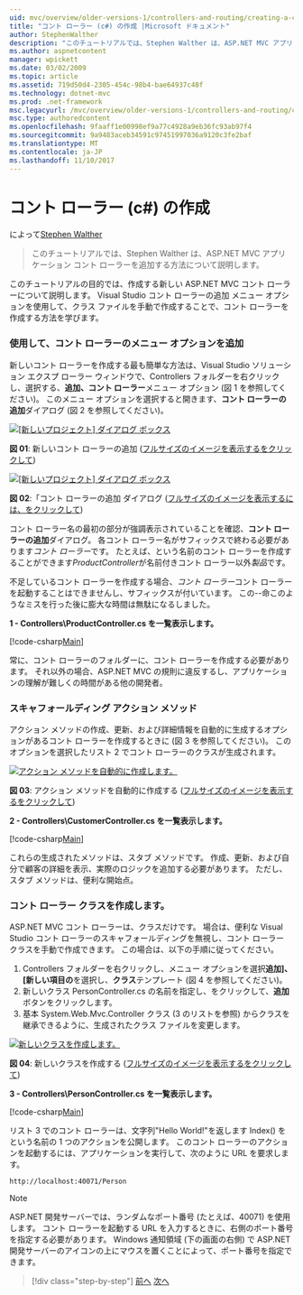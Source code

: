 ```yaml
---
uid: mvc/overview/older-versions-1/controllers-and-routing/creating-a-controller-cs
title: "コント ローラー (c#) の作成 |Microsoft ドキュメント"
author: StephenWalther
description: "このチュートリアルでは、Stephen Walther は、ASP.NET MVC アプリケーション コント ローラーを追加する方法について説明します。"
ms.author: aspnetcontent
manager: wpickett
ms.date: 03/02/2009
ms.topic: article
ms.assetid: 719d50d4-2305-454c-98b4-bae64937c48f
ms.technology: dotnet-mvc
ms.prod: .net-framework
msc.legacyurl: /mvc/overview/older-versions-1/controllers-and-routing/creating-a-controller-cs
msc.type: authoredcontent
ms.openlocfilehash: 9faaff1e00998ef9a77c4928a9eb36fc93ab97f4
ms.sourcegitcommit: 9a9483aceb34591c97451997036a9120c3fe2baf
ms.translationtype: MT
ms.contentlocale: ja-JP
ms.lasthandoff: 11/10/2017
---
```

<a name="creating-a-controller-c"></a>コント ローラー (c#) の作成
====================
によって[Stephen Walther](https://github.com/StephenWalther)

> このチュートリアルでは、Stephen Walther は、ASP.NET MVC アプリケーション コント ローラーを追加する方法について説明します。


このチュートリアルの目的では、作成する新しい ASP.NET MVC コント ローラーについて説明します。 Visual Studio コント ローラーの追加 メニュー オプションを使用して、クラス ファイルを手動で作成することで、コント ローラーを作成する方法を学びます。

### <a name="using-the-add-controller-menu-option"></a>使用して、コント ローラーのメニュー オプションを追加

新しいコント ローラーを作成する最も簡単な方法は、Visual Studio ソリューション エクスプ ローラー ウィンドウで、Controllers フォルダーを右クリックし、選択する、**追加、コント ローラー**メニュー オプション (図 1 を参照してください)。 このメニュー オプションを選択すると開きます、**コント ローラーの追加**ダイアログ (図 2 を参照してください)。


[![[新しいプロジェクト] ダイアログ ボックス](creating-a-controller-cs/_static/image1.jpg)](creating-a-controller-cs/_static/image1.png)

**図 01**: 新しいコント ローラーの追加 ([フルサイズのイメージを表示するをクリックして](creating-a-controller-cs/_static/image2.png))


[![[新しいプロジェクト] ダイアログ ボックス](creating-a-controller-cs/_static/image2.jpg)](creating-a-controller-cs/_static/image3.png)

**図 02**:「コント ローラーの追加 ダイアログ ([フルサイズのイメージを表示するには、をクリックして](creating-a-controller-cs/_static/image4.png))


コント ローラー名の最初の部分が強調表示されていることを確認、**コント ローラーの追加**ダイアログ。 各コント ローラー名がサフィックスで終わる必要があります*コント ローラー*です。 たとえば、という名前のコント ローラーを作成することができます*ProductController*が名前付きコント ローラー以外*製品*です。


不足しているコント ローラーを作成する場合、*コント ローラー*コント ローラーを起動することはできませんし、サフィックスが付いています。 この--命このようなミスを行った後に膨大な時間は無駄になるしました。


**1 - Controllers\ProductController.cs を一覧表示します。**

[!code-csharp[Main](creating-a-controller-cs/samples/sample1.cs)]

常に、コント ローラーのフォルダーに、コント ローラーを作成する必要があります。 それ以外の場合、ASP.NET MVC の規則に違反するし、アプリケーションの理解が難しくの時間がある他の開発者。

### <a name="scaffolding-action-methods"></a>スキャフォールディング アクション メソッド

アクション メソッドの作成、更新、および詳細情報を自動的に生成するオプションがあるコント ローラーを作成するときに (図 3 を参照してください)。 このオプションを選択したリスト 2 でコント ローラーのクラスが生成されます。


[![アクション メソッドを自動的に作成します。](creating-a-controller-cs/_static/image3.jpg)](creating-a-controller-cs/_static/image5.png)

**図 03**: アクション メソッドを自動的に作成する ([フルサイズのイメージを表示するをクリックして](creating-a-controller-cs/_static/image6.png))


**2 - Controllers\CustomerController.cs を一覧表示します。**

[!code-csharp[Main](creating-a-controller-cs/samples/sample2.cs)]

これらの生成されたメソッドは、スタブ メソッドです。 作成、更新、および自分で顧客の詳細を表示、実際のロジックを追加する必要があります。 ただし、スタブ メソッドは、便利な開始点。

### <a name="creating-a-controller-class"></a>コント ローラー クラスを作成します。

ASP.NET MVC コント ローラーは、クラスだけです。 場合は、便利な Visual Studio コント ローラーのスキャフォールディングを無視し、コント ローラー クラスを手動で作成できます。 この場合は、以下の手順に従ってください。

1. Controllers フォルダーを右クリックし、メニュー オプションを選択**追加]、[新しい項目の**を選択し、**クラス**テンプレート (図 4 を参照してください)。
2. 新しいクラス PersonController.cs の名前を指定し、をクリックして、**追加**ボタンをクリックします。
3. 基本 System.Web.Mvc.Controller クラス (3 のリストを参照) からクラスを継承できるように、生成されたクラス ファイルを変更します。


[![新しいクラスを作成します。](creating-a-controller-cs/_static/image4.jpg)](creating-a-controller-cs/_static/image7.png)

**図 04**: 新しいクラスを作成する ([フルサイズのイメージを表示するをクリックして](creating-a-controller-cs/_static/image8.png))


**3 - Controllers\PersonController.cs を一覧表示します。**

[!code-csharp[Main](creating-a-controller-cs/samples/sample3.cs)]

リスト 3 でのコント ローラーは、文字列"Hello World!"を返します Index() をという名前の 1 つのアクションを公開します。 このコント ローラーのアクションを起動するには、アプリケーションを実行して、次のように URL を要求します。

`http://localhost:40071/Person`

> [!NOTE] 
> 
> ASP.NET 開発サーバーでは、ランダムなポート番号 (たとえば、40071) を使用します。 コント ローラーを起動する URL を入力するときに、右側のポート番号を指定する必要があります。 Windows 通知領域 (下の画面の右側) で ASP.NET 開発サーバーのアイコンの上にマウスを置くことによって、ポート番号を指定できます。

>[!div class="step-by-step"]
[前へ](adding-dynamic-content-to-a-cached-page-cs.md)
[次へ](creating-an-action-cs.md)
